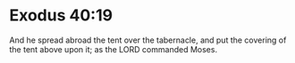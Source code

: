 # Exodus 40:19

And he spread abroad the tent over the tabernacle, and put the covering of the tent above upon it; as the LORD commanded Moses.